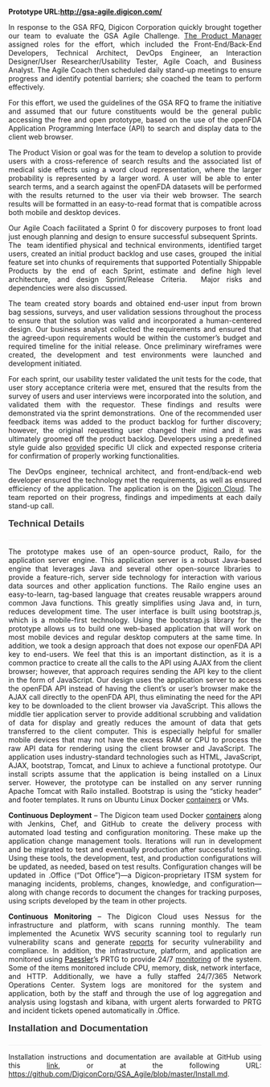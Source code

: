 
<strong>Prototype URL:<a href="http://gsa-agile.digicon.com/demo/" target="new">http://gsa-agile.digicon.com/</a></strong>

<div class=WordSection1>

<p class=MsoNormal style='text-align:justify'>In response to the GSA RFQ, <span
class=SpellE>Digicon</span> Corporation quickly brought together our team to
evaluate the GSA Agile Challenge. <a href="https://github.com/DigiconCorp/GSA_Agile/blob/master/docs/evidence2b.docx">The Product Manager</a>
assigned roles for the effort, which included the Front-End/Back-End Developers,
Technical Architect, DevOps Engineer, an Interaction Designer/User Researcher/Usability
Tester, Agile Coach, and Business Analyst. The Agile Coach then scheduled daily
stand-up meetings to ensure progress and identify potential barriers; she coached
the team to perform effectively. <span style='color:red'><o:p></o:p></span></p>

<p class=MsoNormal style='text-align:justify'>For this effort, we used the
guidelines of the GSA RFQ to frame the initiative and assumed that our future
constituents would be the general public accessing the free and open prototype,
based on the use of the <span class=SpellE>openFDA</span> Application
Programming Interface (API) to search and display data to the client web
browser. </p>

<p class=MsoNormal style='text-align:justify'>The Product Vision or goal was
for the team to develop a solution to provide users with a cross-reference of search
results and the associated list of medical side effects using a word cloud
representation, where the larger probability is represented by a larger word. A
user will be able to enter search terms, and a search against the <span
class=SpellE>openFDA</span> datasets will be performed with the results
returned to the user via their web browser. The search results will be
formatted in an easy-to-read format that is compatible across both mobile and
desktop devices. </p>

<p class=MsoNormal style='text-align:justify'>Our Agile Coach facilitated a
Sprint 0 for discovery purposes to front load just enough planning and design
to ensure successful subsequent Sprints.<span style='mso-spacerun:yes'>  
</span>The <span style='mso-spacerun:yes'> </span>team identified physical and
technical environments, identified target users, created an initial product
backlog and use cases, grouped <span style='mso-spacerun:yes'> </span>the
initial feature set into chunks of requirements that supported Potentially Shippable
Products by the end of each Sprint, estimate and define high level
architecture, and design Sprint/Release Criteria. <span
style='mso-spacerun:yes'> </span>Major risks and dependencies were also
discussed.<span style='mso-spacerun:yes'>  </span></p>

<p class=MsoNormal style='text-align:justify'>The team created story boards and
obtained end-user input from brown bag sessions, surveys, and user validation
sessions throughout the process to ensure that the solution was valid and
incorporated a human-centered design. Our business analyst collected the
requirements and ensured that the agreed-upon requirements would be within the
customer’s budget and required timeline for the initial release. Once
preliminary wireframes were created, the development and test environments were
launched and development initiated.</p>

<p class=MsoNormal style='text-align:justify'>For each sprint, our usability
tester validated the unit tests for the code, that user story acceptance
criteria <span class=GramE>were</span> met, ensured that the results from the
survey of users and user interviews were incorporated into the solution, and
validated them with the requestor. These findings and results were demonstrated
via the sprint demonstrations.<span style='mso-spacerun:yes'>  </span>One of
the recommended user feedback items was added to the product backlog for
further discovery; however, the original requesting user changed their mind and
it was ultimately groomed off the product backlog. Developers using a
predefined style guide also <a
href="https://github.com/DigiconCorp/GSA_Agile/blob/master/docs/UnitTest.txt"><span
style='mso-bidi-font-family:Arial'>provided</span></a><span style='mso-bidi-font-family:
Arial'> specific UI click and expected response criteria for confirmation of
properly working functionalities. </span></p>

<p class=MsoNormal style='text-align:justify'>The DevOps engineer, technical
architect, and front-end/back-end web developer ensured the technology met the
requirements, as well as ensured efficiency of the application. The application
is on the <a href="http://gsa-agile.digicon.com/demo/"><span class=SpellE>Digicon</span> Cloud</a>.
The team reported on their progress, findings and impediments at each daily
stand-up call. </p>

<div style='mso-element:para-border-div;border:none;border-bottom:solid #EEEEEE 1.0pt;
mso-border-bottom-alt:solid #EEEEEE .75pt;padding:0in 0in 4.0pt 0in'>

<h2 style='margin-top:12.0pt;margin-right:0in;margin-bottom:12.0pt;margin-left:
0in;text-align:justify;border:none;mso-border-bottom-alt:solid #EEEEEE .75pt;
padding:0in;mso-padding-alt:0in 0in 4.0pt 0in'><span style='font-size:14.0pt;
mso-bidi-font-size:21.0pt;font-family:"Helvetica",sans-serif;mso-bidi-font-family:
"Times New Roman";color:#333333'>Technical Details<o:p></o:p></span></h2>

</div>

<p class=MsoNormal style='text-align:justify'>The prototype makes use of an
open-source product, <span class=SpellE>Railo</span>, for the application
server engine. This application server is a robust Java-based engine that
leverages Java and several other open-source libraries to provide a feature-rich,
server side technology for interaction with various data sources and other
application functions. The <span class=SpellE>Railo</span> engine uses an
easy-to-learn, tag-based language that creates reusable wrappers around common Java
functions. This greatly simplifies using Java and, in turn, reduces development
time. The user interface is built using bootstrap.js, which is a mobile-first
technology. Using the bootstrap.js library for the prototype allows us to build
one web-based application that will work on most mobile devices and regular
desktop computers at the same time. In addition, we took a design approach that
does not expose our <span class=SpellE>openFDA</span> API key to end-users. We
feel that this is an important distinction, as it is a common practice to
create all the calls to the API using AJAX from the client browser; however,
that approach requires sending the API key to the client in the form of JavaScript.
Our design uses the application server to access the <span class=SpellE>openFDA</span>
API instead of having the client’s or user’s browser make the AJAX call
directly to the <span class=SpellE>openFDA</span> API, thus eliminating the
need for the API key to be downloaded to the client browser via JavaScript.
This allows the middle tier application server to provide additional scrubbing
and validation of data for display and greatly reduces the amount of data that
gets transferred to the client computer. This is especially helpful for smaller
mobile devices that may not have the excess RAM or CPU to process the raw API
data for rendering using the client browser and JavaScript. The application
uses industry-standard technologies such as HTML, JavaScript, AJAX, bootstrap,
Tomcat, and Linux to achieve a functional prototype. Our install scripts assume
that the application is being installed on a Linux server. However, the
prototype can be installed on any server running Apache Tomcat with <span
class=SpellE>Railo</span> installed. Bootstrap is using the “sticky header” and
footer templates. It r<span style='mso-bidi-font-family:Arial'>uns on Ubuntu
Linux Docker </span><a
href="https://github.com/DigiconCorp/GSA_Agile/blob/master/Install.md"><span
style='mso-bidi-font-family:Arial'>containers</span></a><span style='mso-bidi-font-family:
Arial'> or VMs. </span></p>

<p class=MsoNormal style='text-align:justify'><b style='mso-bidi-font-weight:
normal'>Continuous Deployment</b> – The <span class=SpellE>Digicon</span> team
used Docker <a
href="https://github.com/DigiconCorp/GSA_Agile/blob/master/Install.md"><span
style='color:windowtext;text-decoration:none;text-underline:none'>containers</span></a>
along with Jenkins, Chef, and GitHub to create the delivery process with
automated load testing and configuration monitoring. These make up the application
change management tools. Iterations will run in development and be migrated to test
and eventually production after successful testing. Using these tools, the
development, test, and production configurations will be updated, as needed,
based on test results. Configuration changes will be updated in .Office (“Dot
Office”)—a <span class=SpellE>Digicon</span>-proprietary ITSM system for
managing incidents, problems, changes, knowledge, and configuration—along with change
records to document the changes for tracking purposes, using scripts developed
by the team in other projects.</p>

<p class=MsoNormal style='text-align:justify'><b style='mso-bidi-font-weight:
normal'>Continuous Monitoring</b> – The <span class=SpellE>Digicon</span> Cloud
uses Nessus for the infrastructure and platform, with scans running monthly. <span
style='mso-bidi-font-family:Arial'>The team implemented the <span class=SpellE>Acunetix</span>
WVS security scanning tool to regularly run vulnerability scans and generate </span><a
href="https://github.com/DigiconCorp/GSA_Agile/tree/master/docs"><span
style='mso-bidi-font-family:Arial'>reports</span></a><span style='mso-bidi-font-family:
Arial'> for security vulnerability and compliance. In addition, the infrastructure,
platform, and application are monitored using </span><a
href="https://plus.google.com/109501539157548503145"><span class=SpellE><span
style='color:windowtext;text-decoration:none;text-underline:none'>Paessler</span></span></a><span
class=SpellE><span style='mso-bidi-font-family:Arial'>’s</span></span><span
style='mso-bidi-font-family:Arial'> PRTG to provide 24/7 </span><a
href="https://github.com/DigiconCorp/GSA_Agile/tree/master/docs"><span
style='mso-bidi-font-family:Arial'>monitoring</span></a><span style='mso-bidi-font-family:
Arial'> of the system. Some of the items monitored include CPU, memory, disk, network
interface, and HTTP. Additionally, we have a fully staffed 24/7/365 Network
Operations Center. System logs are monitored for the system and application,
both by the staff and through the use of log aggregation and analysis using <span
class=SpellE>logstash</span> and <span class=SpellE>kibana</span>, with urgent
alerts forwarded to PRTG and incident tickets opened automatically in .Office.<o:p></o:p></span></p>

<div style='mso-element:para-border-div;border:none;border-bottom:solid #EEEEEE 1.0pt;
mso-border-bottom-alt:solid #EEEEEE .75pt;padding:0in 0in 4.0pt 0in'>

<h2 style='margin-top:12.0pt;margin-right:0in;margin-bottom:12.0pt;margin-left:
0in;text-align:justify;border:none;mso-border-bottom-alt:solid #EEEEEE .75pt;
padding:0in;mso-padding-alt:0in 0in 4.0pt 0in'><span style='font-size:14.0pt;
mso-bidi-font-size:21.0pt;font-family:"Helvetica",sans-serif;mso-bidi-font-family:
"Times New Roman";color:#333333'>Installation and Documentation <o:p></o:p></span></h2>

</div>

<p class=MsoNormal style='text-align:justify'>Installation instructions and documentation
are available at GitHub using this <a
href="https://github.com/DigiconCorp/GSA_Agile/blob/master/Install.md">link</a>,
or at the following URL: <a
href="https://github.com/DigiconCorp/GSA_Agile/blob/master/Install.md">https://github.com/DigiconCorp/GSA_Agile/blob/master/Install.md</a>.</p>

<p class=MsoNormal style='text-align:justify'><o:p>&nbsp;</o:p></p>

</div>
